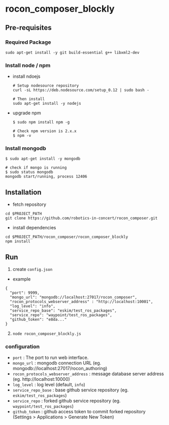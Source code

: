 rocon_composer_blockly
======================

## Pre-requisites




### Required Package


```
sudo apt-get install -y git build-essential g++ libxml2-dev
```

### Install node / npm

* install ndoejs

	```
	# Setup nodesource repository
	curl -sL https://deb.nodesource.com/setup_0.12 | sudo bash -

	# Then install
	sudo apt-get install -y nodejs
	```

* upgrade npm

	```
	$ sudo npm install npm -g

	# Check npm version is 2.x.x
	$ npm -v
	```



### Install mongodb

```
$ sudo apt-get install -y mongodb

# check if mongo is running
$ sudo status mongodb
mongodb start/running, process 12406
```


## Installation

* fetch repository

```
cd $PROJECT_PATH
git clone https://github.com/robotics-in-concert/rocon_composer.git
```

* install dependencies

```
cd $PROJECT_PATH/rocon_composer/rocon_composer_blockly
npm install
```


## Run

1. create `config.json`

  * example

```
{
  "port": 9999,
  "mongo_url": "mongodb://localhost:27017/rocon_composer",
  "rocon_protocols_webserver_address" : "http://localhost:10001",
  "log_level": "info",
  "service_repo_base": "eskim/test_ros_packages",
  "service_repo": "waypoint/test_ros_packages",
  "github_token": "e8da..."
}
```

<!--
export ROCON_COMPOSER_BLOCKLY_SERVER_PORT=9999
export ROCON_COMPOSER_BLOCKLY_ROSBRIDGE_URL=ws://127.0.0.1:9090
export ROCON_COMPOSER_BLOCKLY_MONGO_URL=mongodb://localhost:27017/rocon_authoring
export MSG_DATABASE=http://localhost:10000
export ROCON_COMPOSER_BLOCKLY_DELAY_AFTER_TOPICS=2000
export ROCON_COMPOSER_BLOCKLY_PUBLISH_DELAY=100
export ROCON_COMPOSER_BLOCKLY_LOG_LEVEL=info
-->


2. `node rocon_composer_blockly.js`





### configuration

  - `port` : The port to run web interface.
  - `mongo_url` : mongodb connection URL (eg. mongodb://localhost:27017/rocon_authoring)
  - `rocon_protocols_webserver_address` : message database server address (eg. http://localhost:10000)
  - `log_level` : log level (default, `info`)
  - `service_repo_base` : base github service repository (eg. `eskim/test_ros_packages`)
  - `service_repo` : forked github service repository (eg. `waypoint/test_ros_packages`)
  - `github_token` : github access token to commit forked repository (Settings > Applications > Generate New Token)

<!--

#### Command line arguemtns

* `--web` : enable blockly web interface
* `--engine` : enable workflow engine
* `--workflow=workflow1 --workflow==workflow2 ...` : workflow names to load (force engine to start)

-->

